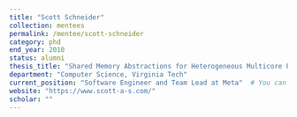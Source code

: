 ```yaml
---
title: "Scott Schneider"
collection: mentees
permalink: /mentee/scott-schneider
category: phd
end_year: 2010
status: alumni
thesis_title: "Shared Memory Abstractions for Heterogeneous Multicore Processors"
department: "Computer Science, Virginia Tech"
current_position: "Software Engineer and Team Lead at Meta"  # You can fill this from LinkedIn
website: "https://www.scott-a-s.com/"
scholar: ""
---
```

